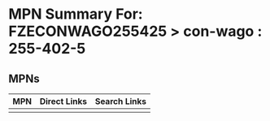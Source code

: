 



# MPN Summary For: FZECONWAGO255425 > con-wago : 255-402-5

## MPNs
  

|MPN|Direct Links|Search Links|
| :--- | :--- | :--- |
||||
